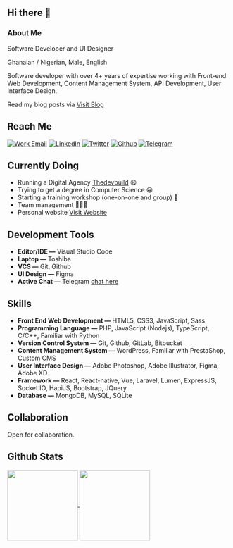 ## Hi there 👋

### About Me
Software Developer and UI Designer

Ghanaian / Nigerian, Male, English

Software developer with over 4+ years of expertise working with Front-end Web Development, Content Management System, API Development, User Interface Design.

Read my blog posts via [Visit Blog](https://umar.website/blog)

## Reach Me

[![Work Email](https://img.shields.io/badge/mail-WORK-white?style=for-the-badge&logo=mail)](mailto:work@umar.website)
[![LinkedIn](https://img.shields.io/badge/linkedin-DHARNARH-blue?style=for-the-badge&logo=linkedin)](https://linkedin.com/in/dharnarh)
[![Twitter](https://img.shields.io/badge/twitter-DHARNARH-blue?style=for-the-badge&logo=twitter)](https://twitter.com/dharnarh)
[![Github](https://img.shields.io/badge/Github-DHARNARH-gold?style=for-the-badge&logo=github)](https://github.com/dharnarh)
[![Telegram](https://img.shields.io/badge/telegram-DHARNARH-blue?style=for-the-badge&logo=telegram)](https://t.me/dharnarh)

## Currently Doing

- Running a Digital Agency [Thedevbuild](https://thedevbuild.com) 😩
- Trying to get a degree in Computer Science 😀
- Starting a training workshop (one-on-one and group) 📘
- Team management 👨🏾‍💼
- Personal website [Visit Website](https://umar.website)

## Development Tools

- **Editor/IDE —** Visual Studio Code
- **Laptop —** Toshiba
- **VCS —** Git, Github
- **UI Design —** Figma
- **Active Chat —** Telegram [chat here](t.me/dharnarh)

## Skills

- **Front End Web Development —** HTML5,  CSS3, JavaScript, Sass
- **Programming Language —** PHP, JavaScript (Nodejs), TypeScript,  C/C++, Familiar with Python
- **Version Control System —** Git, Github, GitLab, Bitbucket
- **Content Management System —** WordPress, Familiar with PrestaShop, Custom CMS
- **User Interface Design —** Adobe Photoshop, Adobe Illustrator, Figma, Adobe XD
- **Framework —** React, React-native, Vue, Laravel, Lumen, ExpressJS, Socket.IO, HapiJS, Bootstrap, JQuery
- **Database —** MongoDB, MySQL, SQLite

## Collaboration

Open for collaboration.

<!--
https://github.com/anuraghazra/github-readme-stats
-->

## Github Stats

<a href="https://umar.website" target="_blank" rel="noopener">
  <img height="160" align="center" src="https://github-readme-stats.vercel.app/api?username=dharnarh&show_icons=true" />
</a>
<a href="https://umar.website" target="_blank" rel="noopener">
  <img height="160" align="center" src="https://github-readme-stats.vercel.app/api/top-langs/?username=dharnarh&layout=compact" />
</a>
